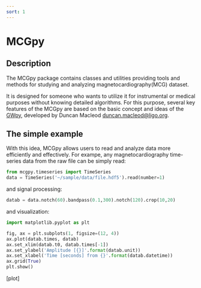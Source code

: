 ```yaml
---
sort: 1
---
```


# MCGpy

## Description

The MCGpy package contains classes and utilities providing tools and methods for studying and analyzing magnetocardiography(MCG) dataset. 

It is designed for someone who wants to utilize it for instrumental or medical purposes without knowing detailed algorithms. For this purpose, several key features of the MCGpy are based on the basic concept and ideas of the [GWpy](https://github.com/gwpy/gwpy), developed by Duncan Macleod <duncan.macleod@ligo.org>.

## The simple example

With this idea, MCGpy allows users to read and analyze data more efficiently and effectively. For exampe, any magnetocardiography time-series data from the raw file can be simply read:

```python
from mcgpy.timeseries import TimeSeries
data = TimeSeries('~/sample/data/file.hdf5').read(number=1)
```

and signal processing:

```python
datab = data.notch(60).bandpass(0.1,300).notch(120).crop(10,20)
```

and visualization:
```python
import matplotlib.pyplot as plt

fig, ax = plt.subplots(1, figsize=(12, 4))
ax.plot(datab.times, datab)
ax.set_xlim(datab.t0, datab.times[-1])
ax.set_ylabel('Amplitude [{}]'.format(datab.unit))
ax.set_xlabel('Time [seconds] from {}'.format(datab.datetime))
ax.grid(True)
plt.show() 
```

[plot]
